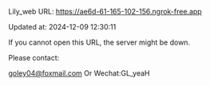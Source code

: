 Lily_web URL: https://ae6d-61-165-102-156.ngrok-free.app

Updated at: 2024-12-09 12:30:11

If you cannot open this URL, the server might be down.

Please contact: 

goley04@foxmail.com Or Wechat:GL_yeaH